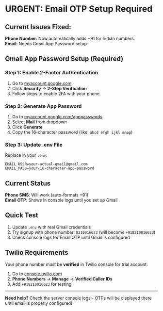 # URGENT: Email OTP Setup Required

## Current Issues Fixed:
 **Phone Number**: Now automatically adds +91 for Indian numbers  
 **Email**: Needs Gmail App Password setup

##  Gmail App Password Setup (Required)

### Step 1: Enable 2-Factor Authentication
1. Go to [myaccount.google.com](https://myaccount.google.com)
2. Click **Security** → **2-Step Verification**
3. Follow steps to enable 2FA with your phone

### Step 2: Generate App Password
1. Go to [myaccount.google.com/apppasswords](https://myaccount.google.com/apppasswords)
2. Select **Mail** from dropdown
3. Click **Generate**
4. Copy the 16-character password (like: `abcd efgh ijkl mnop`)

### Step 3: Update .env File
Replace in your `.env`:
```env
EMAIL_USER=your-actual-gmail@gmail.com
EMAIL_PASS=your-16-character-app-password
```

##  Current Status

**Phone SMS**:  Will work (auto-formats +91)  
**Email OTP**:  Shows in console logs until you set up Gmail

##  Quick Test

1. Update `.env` with real Gmail credentials
2. Try signup with phone number: `8210016623` (will become `+918210016623`)
3. Check console logs for Email OTP until Gmail is configured

##  Twilio Requirements

Your phone number must be **verified** in Twilio console for trial account:
1. Go to [console.twilio.com](https://console.twilio.com)
2. **Phone Numbers** → **Manage** → **Verified Caller IDs**  
3. Add `+918210016623` for testing

---

**Need help?** Check the server console logs - OTPs will be displayed there until email is properly configured!